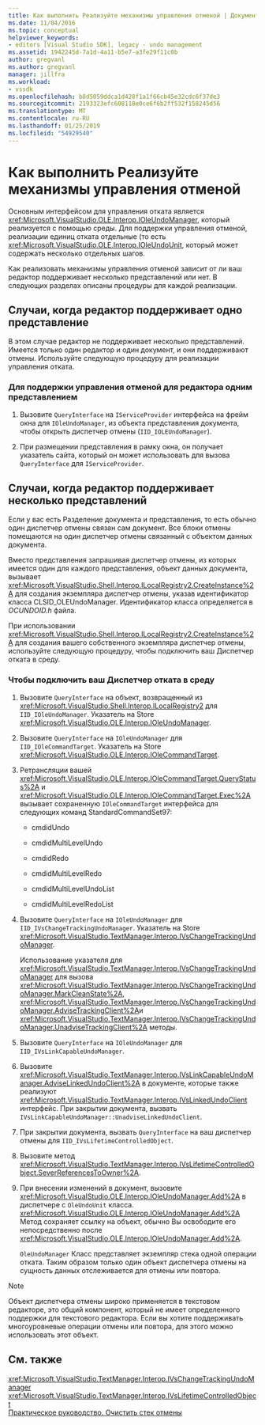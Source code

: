 ```yaml
---
title: Как выполнить Реализуйте механизмы управления отменой | Документация Майкрософт
ms.date: 11/04/2016
ms.topic: conceptual
helpviewer_keywords:
- editors [Visual Studio SDK], legacy - undo management
ms.assetid: 1942245d-7a1d-4a11-b5e7-a3fe29f11c0b
author: gregvanl
ms.author: gregvanl
manager: jillfra
ms.workload:
- vssdk
ms.openlocfilehash: b8d5059ddca1d428f1a1f66cb45e32cdc6f37de3
ms.sourcegitcommit: 2193323efc608118e0ce6f6b2ff532f158245d56
ms.translationtype: MT
ms.contentlocale: ru-RU
ms.lasthandoff: 01/25/2019
ms.locfileid: "54929540"
---
```

# <a name="how-to-implement-undo-management"></a>Как выполнить Реализуйте механизмы управления отменой
Основным интерфейсом для управления отката является <xref:Microsoft.VisualStudio.OLE.Interop.IOleUndoManager>, который реализуется с помощью среды. Для поддержки управления отменой, реализации единиц отката отдельные (то есть <xref:Microsoft.VisualStudio.OLE.Interop.IOleUndoUnit>, который может содержать несколько отдельных шагов.  
  
 Как реализовать механизмы управления отменой зависит от ли ваш редактор поддерживает несколько представлений или нет. В следующих разделах описаны процедуры для каждой реализации.  
  
## <a name="cases-where-an-editor-supports-a-single-view"></a>Случаи, когда редактор поддерживает одно представление  
 В этом случае редактор не поддерживает несколько представлений. Имеется только один редактор и один документ, и они поддерживают отмены. Используйте следующую процедуру для реализации управления отката.  
  
### <a name="to-support-undo-management-for-a-single-view-editor"></a>Для поддержки управления отменой для редактора одним представлением  
  
1.  Вызовите `QueryInterface` на `IServiceProvider` интерфейса на фрейм окна для `IOleUndoManager`, из объекта представления документа, чтобы открыть диспетчер отмены (`IID_IOLEUndoManager`).  
  
2.  При размещении представления в рамку окна, он получает указатель сайта, который он может использовать для вызова `QueryInterface` для `IServiceProvider`.  
  
## <a name="cases-where-an-editor-supports-multiple-views"></a>Случаи, когда редактор поддерживает несколько представлений  
 Если у вас есть Разделение документа и представления, то есть обычно один диспетчер отмены связан сам документ. Все блоки отмены помещаются на один диспетчер отмены связанный с объектом данных документа.  
  
 Вместо представления запрашивая диспетчер отмены, из которых имеется один для каждого представления, объект данных документа, вызывает <xref:Microsoft.VisualStudio.Shell.Interop.ILocalRegistry2.CreateInstance%2A> для создания экземпляра диспетчер отмены, указав идентификатор класса CLSID_OLEUndoManager. Идентификатор класса определяется в *OCUNDOID.h* файла.  
  
 При использовании <xref:Microsoft.VisualStudio.Shell.Interop.ILocalRegistry2.CreateInstance%2A> для создания вашего собственного экземпляра диспетчер отмены, используйте следующую процедуру, чтобы подключить ваш Диспетчер отката в среду.  
  
### <a name="to-hook-your-undo-manager-into-the-environment"></a>Чтобы подключить ваш Диспетчер отката в среду  
  
1. Вызовите `QueryInterface` на объект, возвращенный из <xref:Microsoft.VisualStudio.Shell.Interop.ILocalRegistry2> для `IID_IOleUndoManager`. Указатель на Store <xref:Microsoft.VisualStudio.OLE.Interop.IOleUndoManager>.  
  
2. Вызовите `QueryInterface` на `IOleUndoManager` для `IID_IOleCommandTarget`. Указатель на Store <xref:Microsoft.VisualStudio.OLE.Interop.IOleCommandTarget>.  
  
3. Ретрансляции вашей <xref:Microsoft.VisualStudio.OLE.Interop.IOleCommandTarget.QueryStatus%2A> и <xref:Microsoft.VisualStudio.OLE.Interop.IOleCommandTarget.Exec%2A> вызывает сохраненную `IOleCommandTarget` интерфейса для следующих команд StandardCommandSet97:  
  
   -   cmdidUndo  
  
   -   cmdidMultiLevelUndo  
  
   -   cmdidRedo  
  
   -   cmdidMultiLevelRedo  
  
   -   cmdidMultiLevelUndoList  
  
   -   cmdidMultiLevelRedoList  
  
4. Вызовите `QueryInterface` на `IOleUndoManager` для `IID_IVsChangeTrackingUndoManager`. Указатель на Store <xref:Microsoft.VisualStudio.TextManager.Interop.IVsChangeTrackingUndoManager>.  
  
    Использование указателя для <xref:Microsoft.VisualStudio.TextManager.Interop.IVsChangeTrackingUndoManager> для вызова <xref:Microsoft.VisualStudio.TextManager.Interop.IVsChangeTrackingUndoManager.MarkCleanState%2A>, <xref:Microsoft.VisualStudio.TextManager.Interop.IVsChangeTrackingUndoManager.AdviseTrackingClient%2A>и <xref:Microsoft.VisualStudio.TextManager.Interop.IVsChangeTrackingUndoManager.UnadviseTrackingClient%2A> методы.  
  
5. Вызовите `QueryInterface` на `IOleUndoManager` для `IID_IVsLinkCapableUndoManager`.  
  
6. Вызовите <xref:Microsoft.VisualStudio.TextManager.Interop.IVsLinkCapableUndoManager.AdviseLinkedUndoClient%2A> в документе, которые также реализуют <xref:Microsoft.VisualStudio.TextManager.Interop.IVsLinkedUndoClient> интерфейс. При закрытии документа, вызвать `IVsLinkCapableUndoManager::UnadviseLinkedUndoClient`.  
  
7. При закрытии документа, вызвать `QueryInterface` на ваш диспетчер отмены для `IID_IVsLifetimeControlledObject`.  
  
8. Вызовите метод <xref:Microsoft.VisualStudio.TextManager.Interop.IVsLifetimeControlledObject.SeverReferencesToOwner%2A>.  
  
9. При внесении изменений в документ, вызовите <xref:Microsoft.VisualStudio.OLE.Interop.IOleUndoManager.Add%2A> в диспетчере с `OleUndoUnit` класса. <xref:Microsoft.VisualStudio.OLE.Interop.IOleUndoManager.Add%2A> Метод сохраняет ссылку на объект, обычно Вы освободите его непосредственно после <xref:Microsoft.VisualStudio.OLE.Interop.IOleUndoManager.Add%2A>.  
  
   `OleUndoManager` Класс представляет экземпляр стека одной операции отката. Таким образом только один объект диспетчера отмены на сущность данных отслеживается для отмены или повтора.  
  
> [!NOTE]
>  Объект диспетчера отмены широко применяется в текстовом редакторе, это общий компонент, который не имеет определенного поддержки для текстового редактора. Если вы хотите поддерживать многоуровневые операции отмены или повтора, для этого можно использовать этот объект.  
  
## <a name="see-also"></a>См. также  
 <xref:Microsoft.VisualStudio.TextManager.Interop.IVsChangeTrackingUndoManager>   
 <xref:Microsoft.VisualStudio.TextManager.Interop.IVsLifetimeControlledObject>   
 [Практическое руководство. Очистить стек отмены](../extensibility/how-to-clear-the-undo-stack.md)